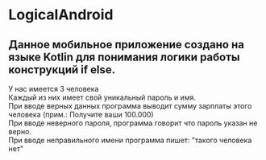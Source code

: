 # LogicalAndroid

## Данное мобильное приложение создано на языке Kotlin для понимания логики работы конструкций if else.<br>

У нас имеется 3 человека<br>
Каждый из них имеет свой уникальный пароль и имя.<br>
При вводе верных данных программа выводит сумму зарплаты этого человека (прим.: Получите ваши 100.000)<br>
При вводе неверного пароля, программа говорит что пароль указан не верно.<br>
При вводе неправильного имени программа пишет: "такого человека нет"
